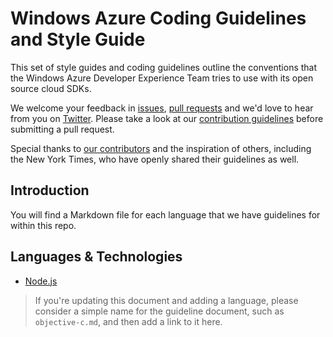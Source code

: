 # Windows Azure Coding Guidelines and Style Guide

This set of style guides and coding guidelines outline the conventions that the Windows Azure Developer Experience Team tries to use with its open source cloud SDKs.

We welcome your feedback in [issues](https://github.com/WindowsAzure/azure-coding-guidelines/issues), [pull requests](https://github.com/WindowsAzure/azure-coding-guidelines/pulls) and we'd love to hear from you on [Twitter](http://windowsazure.github.io/contact.html). Please take a look at our [contribution guidelines](http://windowsazure.github.io/guidelines.html) before submitting a pull request.

Special thanks to [our contributors](https://github.com/WindowsAzure/azure-coding-guidelines/contributors) and the inspiration of others, including the New York Times, who have openly shared their guidelines as well.

## Introduction

You will find a Markdown file for each language that we have guidelines for within this repo.

## Languages & Technologies

* [Node.js](nodejs.md)

> If you're updating this document and adding a language, please consider a simple name for the guideline document, such as `objective-c.md`, and then add a link to it here.
